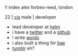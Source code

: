 !! index
alex forbes-reed, london

22 | <a href="http://i.imgur.com/vncZ8J3.gif" class="hidden">cis</a> male | developer

* lead developer at [helm](https://helm.global/ "sup")
* i have a [twitter](https://twitter.com/0xdeafcafe "tweet") and a [github](https://github.com/0xdeafcafe "commit")
* i write [words](/blog "word")
* i also built a thing for [bae](https://baelor.io/ "baelor swift")
* [tumblr](http://i.imgur.com/EE3bA7I.gif "sick") eh?

